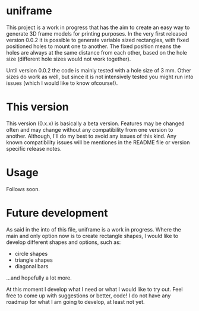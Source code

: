 # uniframe

This project is a work in progress that has the aim to create an easy way to
generate 3D frame models for printing purposes. In the very first released
version 0.0.2 it is possible to generate variable sized rectangles, with fixed
positioned holes to mount one to another. The fixed position means the holes
are always at the same distance from each other, based on the hole size
(different hole sizes would not work together).

Until version 0.0.2 the code is mainly tested with a hole size of 3 mm. Other
sizes do work as well, but since it is not intensively tested you might run
into issues (which I would like to know ofcourse!).

# This version
This version (0.x.x) is basically a beta version. Features may be changed often
and may change without any compatibility from one version to another. Although,
I'll do my best to avoid any issues of this kind. Any known compatibility
issues will be mentiones in the README file or version specific release notes.

# Usage
Follows soon.

# Future development
As said in the into of this file, uniframe is a work in progress. Where the
main and only option now is to create rectangle shapes, I would like to
develop different shapes and options, such as:
- circle shapes
- triangle shapes
- diagonal bars

...and hopefully a lot more.

At this moment I develop what I need or what I would like to try out. Feel free
to come up with suggestions or better, code! I do not have any roadmap for what
I am going to develop, at least not yet.